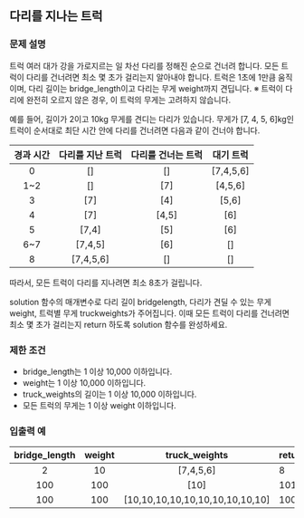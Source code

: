 ## 다리를 지나는 트럭

### 문제 설명
트럭 여러 대가 강을 가로지르는 일 차선 다리를 정해진 순으로 건너려 합니다. 모든 트럭이 다리를 건너려면 최소 몇 초가 걸리는지 알아내야 합니다. 트럭은 1초에 1만큼 움직이며, 다리 길이는 bridge_length이고 다리는 무게 weight까지 견딥니다.
※ 트럭이 다리에 완전히 오르지 않은 경우, 이 트럭의 무게는 고려하지 않습니다.

예를 들어, 길이가 2이고 10kg 무게를 견디는 다리가 있습니다. 무게가 [7, 4, 5, 6]kg인 트럭이 순서대로 최단 시간 안에 다리를 건너려면 다음과 같이 건너야 합니다.


|경과 시간|	다리를 지난 트럭|	다리를 건너는 트럭|	대기 트럭|
|:---:|:---:|:---:|:---:|
|0	|[]	|[]	|[7,4,5,6]|
|1~2|	[]	|[7]|	[4,5,6]|
|3	|[7]	|[4]|	[5,6]|
|4	|[7]	|[4,5]|	[6]|
|5	|[7,4]	|[5]|	[6]|
|6~7|	[7,4,5]|	[6]|	[]|
|8	|[7,4,5,6]|	[]|	[]|
따라서, 모든 트럭이 다리를 지나려면 최소 8초가 걸립니다.

solution 함수의 매개변수로 다리 길이 bridgelength, 다리가 견딜 수 있는 무게 weight, 트럭별 무게 truckweights가 주어집니다. 이때 모든 트럭이 다리를 건너려면 최소 몇 초가 걸리는지 return 하도록 solution 함수를 완성하세요.

### 제한 조건

- bridge_length는 1 이상 10,000 이하입니다.
- weight는 1 이상 10,000 이하입니다.
- truck_weights의 길이는 1 이상 10,000 이하입니다.
- 모든 트럭의 무게는 1 이상 weight 이하입니다.


### 입출력 예
|bridge_length	|weight	|truck_weights	|return|
|:---:|:---:|:---:|:---|
|2|	10	|[7,4,5,6]|	8|
|100|	100|	[10]|	101|
|100|	100|	[10,10,10,10,10,10,10,10,10,10]| 100|

